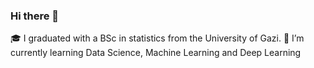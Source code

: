### Hi there 👋

🎓 I graduated with a BSc in statistics from the University of Gazi.
🌱 I’m currently learning Data Science, Machine Learning and Deep Learning




